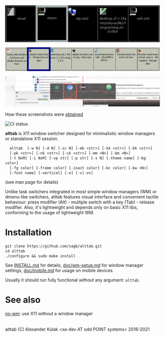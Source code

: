 <!-- This file is solely for github front page.
     For distribution, use doc/README instead. -->
![Default options, raw X11](doc/screenshots/alttab-default-rawx.png?raw=true)

![Low DPI](doc/screenshots/alttab-high.png?raw=true)

![Translucent](doc/screenshots/alttab-jtaala.png?raw=true)

How these screenshots were [obtained](doc/screenshots/screenshots.md)

![CI status](https://github.com/sagb/alttab/actions/workflows/c-cpp.yml/badge.svg)

**alttab** is X11 window switcher designed for minimalistic window managers
or standalone X11 session.
```
  alttab  [-w N] [-d N] [-sc N] [-mk <str>] [-kk <str>] [-bk <str>]
  [-pk <str>] [-nk <str>] [-ck <str>] [-mm <N>] [-bm <N>]
  [-t NxM] [-i NxM] [-vp str] [-p str] [-s N] [-theme name] [-bg color]
  [-fg color] [-frame color] [-inact color] [-bc color] [-bw <N>]
  [-font name] [-vertical] [-e] [-v|-vv]
```
(see man page for details)
<!-- ronn page has elements invalid for github markdown, don't link to it -->

Unlike task switchers integrated in most simple window managers (WM) or
dmenu-like switchers, alttab features visual interface and convenient
tactile behaviour: press modifier (Alt) - multiple switch with
a key (Tab) - release modifier.
Also, it's lightweight and depends only on basic X11 libs, conforming
to the usage of lightweight WM.

# Installation
```
git clone https://github.com/sagb/alttab.git
cd alttab
./configure && sudo make install
```
See [INSTALL.md](INSTALL.md) for details, [doc/wm-setup.md](doc/wm-setup.md)
for window manager settings,
[doc/mobile.md](doc/mobile.md) for usage on mobile devices.

Usually it should run fully functional without any argument: `alttab`.  

# See also

[no-wm](https://github.com/patrickhaller/no-wm): use X11 without a window manager  
   
   
alttab (C) Alexander Kulak &lt;sa-dev AT odd POINT systems&gt; 2016-2021

